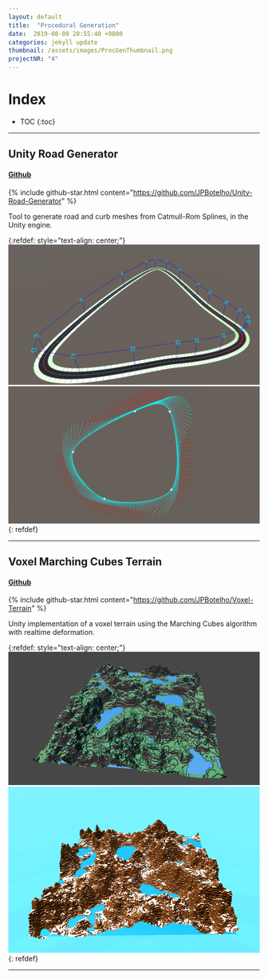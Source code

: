 ```yaml
---
layout: default
title:  "Procedural Generation"
date:  2019-08-09 20:55:40 +0800
categories: jekyll update
thumbnail: /assets/images/ProcGenThumbnail.png
projectNR: "4"
---
```

<script async defer src="https://buttons.github.io/buttons.js"></script>

# Index
* TOC
{:toc}

---
## Unity Road Generator
#### [Github](https://github.com/JPBotelho/Unity-Road-Generator)
{% include github-star.html content="https://github.com/JPBotelho/Unity-Road-Generator" %} 

Tool to generate road and curb meshes from Catmull-Rom Splines, in the Unity engine.

{:refdef: style="text-align: center;"}
![Test](/assets/images/ProcGenThumbnail.png "ageag")
![Test](/assets/images/RoadSpline.png "ageag")
{: refdef}

---

## Voxel Marching Cubes Terrain
#### [Github](https://github.com/JPBotelho/Voxel-Terrain)
{% include github-star.html content="https://github.com/JPBotelho/Voxel-Terrain" %} 

Unity implementation of a voxel terrain using the Marching Cubes algorithm with realtime deformation.

{:refdef: style="text-align: center;"}
![Test](/assets/images/Terrain.png "ageag")
![Test](/assets/images/Terrain2.png "ageag")
{: refdef}


---
